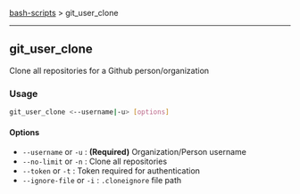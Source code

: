 [bash-scripts](../../../../) > git_user_clone

---

## git_user_clone

Clone all repositories for a Github person/organization

### Usage

```bash
git_user_clone <--username|-u> [options]
```

#### Options

- `--username` or `-u` : **(Required)** Organization/Person username
- `--no-limit` or `-n` : Clone all repositories
- `--token` or `-t` : Token required for authentication
- `--ignore-file` or `-i` : `.cloneignore` file path
